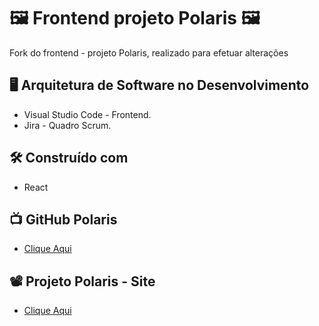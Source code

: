 # 🖼 Frontend projeto Polaris 🖼
Fork do frontend - projeto Polaris, realizado para efetuar alterações

##  :desktop_computer:  Arquitetura de Software no Desenvolvimento

* Visual Studio Code - Frontend.
* Jira - Quadro Scrum.

## 🛠️ Construído com

*  React

## 📺 GitHub Polaris
* <a href="https://github.com/Polaris-Projeto" title="GitHub">Clique Aqui</a>

## 📽 Projeto Polaris - Site
* <a href="https://polarisconecta.netlify.app/" title="Site">Clique Aqui</a>

